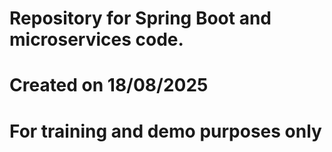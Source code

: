# Repository for Spring Boot and microservices code.
# Created on 18/08/2025
# For training and demo purposes only
